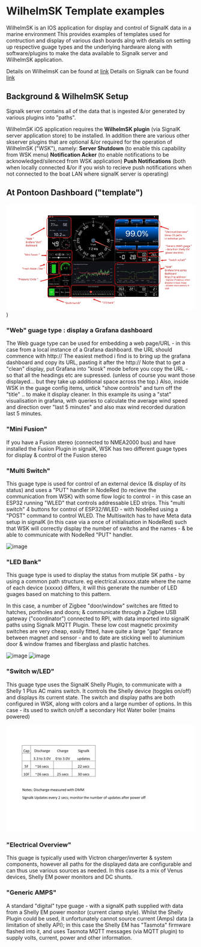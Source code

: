 # WilhelmSK Template examples

WilhelmSK is an IOS application for display and control of SignalK data in a marine environment
This provides examples of templates used for contruction and display of various dash boards
alng with details on setting up respective guage types and the underlying hardware along with
software/plugins to make the data available to Signalk server and WilhelmSK application.

Details on WilhelmsK can be found at
[link](http://wilhelmsk.com)
Details on Signalk can be found
[link](http://github.com/SignalK)

## Background & WilhelmSK Setup

Signalk server contains all of the data that is ingested &/or generated by various plugins into "paths".

WilhelmSK iOS application requires the **WilhelmSK plugin** (via SignalK server application store) to be installed.
In addition there are various other skserver plugins that are optional &/or required for the operation of WilhelmSK ("WSK"), namely:
**Server Shutdown** (to enable this capability from WSK menu)
**Notification Acker** (to enable notifications to be acknowledged/silenced from WSK application)
**Push Notifications** (both when locally connected &/or if you wish to recieve push notifications when not connected to the boat LAN where signalK server is operating)

## At Pontoon Dashboard ("template")

![image](https://github.com/gregsyoung/WilhelmSK/blob/main/wsk_dash_1_annotate.jpg))

### "Web" guage type : display a Grafana dashboard

The Web guage type can be used for embedding a web page/URL - in this case from a local instance of a Grafana dashboard.
the URL should commence with http://
The easiest method i find is to bring up the grafana dashboard and copy its URL, pasting it after the http://
Note that to get a "clean" display, put Grafana into "kiosk" mode before you copy the URL - so that all the headings etc are supressed. (unless of course you want those displayed... but they take up additional space across the top.)
Also, inside WSK in the guage config items, untick "show controls" and turn off the "title" .. to make it display cleaner.
In this example its using a "stat" visualisation in grafana, with queries to calculate the average wind speed and direction over "last 5 minutes" and also max wind recorded duration last 5 minutes.

### "Mini Fusion"

If you have a Fusion stereo (connected to NMEA2000 bus) and have installed the Fusion Plugin in signalK,
WSK has two different guage types for display & control of the Fusion stereo

### "Multi Switch"

This guage type is used for control of an external device (& display of its status) and uses a "PUT" handler in NodeRed (to recieve the communication from WSK) with some flow logic to control - in this case an ESP32 running "WLED" that controls addressable LED strips.
This "multi switch" 4 buttons for control of ESP32/WLED - with NodeRed using a "POST" command to control WLED.
The Multiswitch has to have Meta data setup in signalK (in this case via a once of initialisation in NodeRed) such that WSK will correctly display the number of switchs and the names - & be able to communicate with NodeRed "PUT" handler.

![image](https://github.com/gregsyoung/xx.jpg)

### "LED Bank"

This guage type is used to display the status from mutiple SK paths - by using a common path structure.
eg electrical.xxxxxx.state
where the name of each device (xxxxx) differs, it will this generate the number of LED guages based on matching to this pattern.

In this case, a number of Zigbee "door/window" switches are fitted to hatches, portholes and doors; & communicate through a Zigbee USB gateway ("coordinator")  connected to RPI, with data imported into signalK paths using Signalk MQTT Plugin.
These low cost magnetic proximity switches are very cheap, easily fitted, have quite a large "gap" tlerance between magnet and sensor - and to date are sticking well to aluminium door & window frames and fiberglass and plastic hatches.

![image](https://github.com/gregsyoung/xx.jpg)
![image](https://github.com/gregsyoung/xx.jpg)

### "Switch w/LED"

This guage type uses the SignalK Shelly Plugin, to communicate with a Shelly 1 Plus AC mains switch.
It controls the Shelly device (toggles on/off) and displays its current state. The switch and display paths are both configured in WSK, along with colors and a large number of options.
In this case - its used to switch on/off a secondary Hot Water boiler (mains powered)

![image](https://github.com/gregsyoung/ESP32-sensESP-Last-Gasp-Circuit/blob/main/measured%20results.jpg)

### "Electrical Overview"

This guage is typically used with Victron charger/inverter & system components, however all paths for the displayed data are configurable and can thus use various sources as needed.
In this case its a mix of Venus devices, Shelly EM power monitors and DC shunts.

### "Generic AMPS"

A standard "digital" type guage - with a signalK path supplied with data from a Shelly EM power monitor (current clamp style). Whilst the Shelly Plugin could be used, it unfortunately cannot source current (Amps) data   (a limitation of shelly API); in this case the Shelly EM has "Tasmota" firmware flashed into it, and uses Tasmota MQTT messages (via MQTT plugin) to supply volts, current, power and other information.

### 
